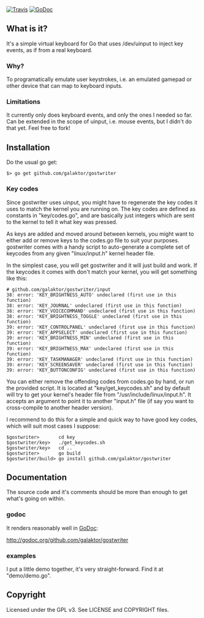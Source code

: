 [![Travis](https://travis-ci.org/galaktor/gostwriter.svg)](https://travis-ci.org/galaktor/gostwriter)
[![GoDoc](https://godoc.org/github.com/galaktor/gostwriter?status.png)](https://godoc.org/github.com/galaktor/gostwriter)

## What is it?

It's a simple virtual keyboard for Go that uses /dev/uinput to inject key events, as if from a real keyboard.

### Why?

To programatically emulate user keystrokes, i.e. an emulated gamepad or other device that can map to keyboard inputs.

### Limitations

It currently only does keyboard events, and only the ones I needed so far. Can be extended in the scope of uinput, i.e. mouse events, but I didn't do that yet. Feel free to fork!

## Installation

Do the usual go get:

    $> go get github.com/galaktor/gostwriter

### Key codes

Since gostwriter uses uinput, you might have to regenerate the key codes it uses to match the kernel you are running on. The key codes are defined as constants in "key/codes.go", and are basically just integers which are sent to the kernel to tell it what key was pressed.

As keys are added and moved around between kernels, you might want to either add or remove keys to the codes.go file to suit your purposes. gostwriter comes with a handy script to auto-generate a complete set of keycodes from any given "linux/input.h" kernel header file.

In the simplest case, you will get gostwriter and it will just build and work. If the keycodes it comes with don't match your kernel, you will get something like this:

    # github.com/galaktor/gostwriter/input
    38: error: 'KEY_BRIGHTNESS_AUTO' undeclared (first use in this function)
    38: error: 'KEY_JOURNAL' undeclared (first use in this function)
    38: error: 'KEY_VOICECOMMAND' undeclared (first use in this function)
    38: error: 'KEY_BRIGHTNESS_TOGGLE' undeclared (first use in this function)
    39: error: 'KEY_CONTROLPANEL' undeclared (first use in this function)
    39: error: 'KEY_APPSELECT' undeclared (first use in this function)
    39: error: 'KEY_BRIGHTNESS_MIN' undeclared (first use in this function)
    39: error: 'KEY_BRIGHTNESS_MAX' undeclared (first use in this function)
    39: error: 'KEY_TASKMANAGER' undeclared (first use in this function)
    39: error: 'KEY_SCREENSAVER' undeclared (first use in this function)
    39: error: 'KEY_BUTTONCONFIG' undeclared (first use in this function)

You can either remove the offending codes from codes.go by hand, or run the provided script. It is located at "key/get_keycodes.sh" and by default will try to get your kernel's header file from "/usr/include/linux/input.h". It accepts an argument to point it to another "input.h" file (if say you want to cross-compile to another header version).

I recommend to do this for a simple and quick way to have good key codes, which will suit most cases I suppose:

    $gostwriter>       cd key
    $gostwriter/key>   ./get_keycodes.sh
    $gostwriter/key>   cd ..
    $gostwriter>       go build
    $gostwriter/build> go install github.com/galaktor/gostwriter

## Documentation

The source code and it's comments should be more than enough to get what's going on within.

### godoc

It renders reasonably well in [GoDoc](http://godoc.org/github.com/galaktor/gostwriter):

http://godoc.org/github.com/galaktor/gostwriter

### examples

I put a little demo together, it's very straight-forward. Find it at "demo/demo.go".

## Copyright

Licensed under the GPL v3. See LICENSE and COPYRIGHT files.
